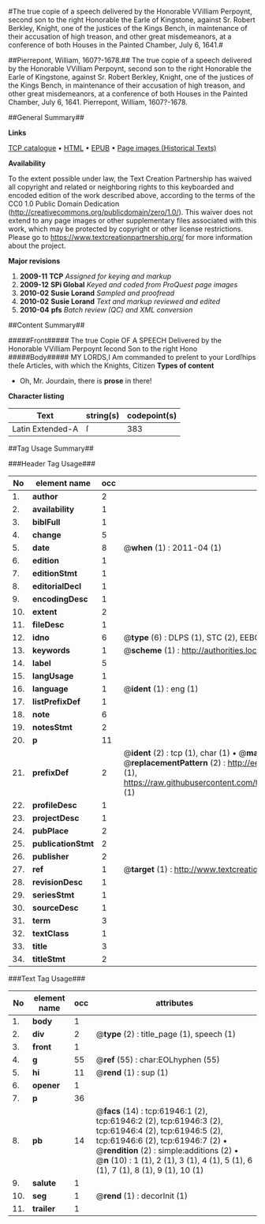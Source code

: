 #The true copie of a speech delivered by the Honorable VVilliam Perpoynt, second son to the right Honorable the Earle of Kingstone, against Sr. Robert Berkley, Knight, one of the justices of the Kings Bench, in maintenance of their accusation of high treason, and other great misdemeanors, at a conference of both Houses in the Painted Chamber, July 6, 1641.#

##Pierrepont, William, 1607?-1678.##
The true copie of a speech delivered by the Honorable VVilliam Perpoynt, second son to the right Honorable the Earle of Kingstone, against Sr. Robert Berkley, Knight, one of the justices of the Kings Bench, in maintenance of their accusation of high treason, and other great misdemeanors, at a conference of both Houses in the Painted Chamber, July 6, 1641.
Pierrepont, William, 1607?-1678.

##General Summary##

**Links**

[TCP catalogue](http://www.ota.ox.ac.uk/tcp/)  • 
[HTML](http://tei.it.ox.ac.uk/tcp/Texts-HTML/free/A70/A70806.html)  • 
[EPUB](http://tei.it.ox.ac.uk/tcp/Texts-EPUB/free/A70/A70806.epub) • 
[Page images (Historical Texts)](https://historicaltexts.jisc.ac.uk/eebo-12430856e)

**Availability**

To the extent possible under law, the Text Creation Partnership has waived all copyright and related or neighboring rights to this keyboarded and encoded edition of the work described above, according to the terms of the CC0 1.0 Public Domain Dedication (http://creativecommons.org/publicdomain/zero/1.0/). This waiver does not extend to any page images or other supplementary files associated with this work, which may be protected by copyright or other license restrictions. Please go to https://www.textcreationpartnership.org/ for more information about the project.

**Major revisions**

1. __2009-11__ __TCP__ *Assigned for keying and markup*
1. __2009-12__ __SPi Global__ *Keyed and coded from ProQuest page images*
1. __2010-02__ __Susie Lorand__ *Sampled and proofread*
1. __2010-02__ __Susie Lorand__ *Text and markup reviewed and edited*
1. __2010-04__ __pfs__ *Batch review (QC) and XML conversion*

##Content Summary##

#####Front#####
The true Copie OF A SPEECH Delivered by the Honorable VVilliam Perpoynt ſecond Son to the right Hono
#####Body#####
MY LORDS,I Am commanded to preſent to your Lordſhips theſe Articles, with which the Knights, Citizen
**Types of content**

  * Oh, Mr. Jourdain, there is **prose** in there!

**Character listing**


|Text|string(s)|codepoint(s)|
|---|---|---|
|Latin Extended-A|ſ|383|

##Tag Usage Summary##

###Header Tag Usage###

|No|element name|occ|attributes|
|---|---|---|---|
|1.|__author__|2||
|2.|__availability__|1||
|3.|__biblFull__|1||
|4.|__change__|5||
|5.|__date__|8| @__when__ (1) : 2011-04 (1)|
|6.|__edition__|1||
|7.|__editionStmt__|1||
|8.|__editorialDecl__|1||
|9.|__encodingDesc__|1||
|10.|__extent__|2||
|11.|__fileDesc__|1||
|12.|__idno__|6| @__type__ (6) : DLPS (1), STC (2), EEBO-CITATION (1), OCLC (1), VID (1)|
|13.|__keywords__|1| @__scheme__ (1) : http://authorities.loc.gov/ (1)|
|14.|__label__|5||
|15.|__langUsage__|1||
|16.|__language__|1| @__ident__ (1) : eng (1)|
|17.|__listPrefixDef__|1||
|18.|__note__|6||
|19.|__notesStmt__|2||
|20.|__p__|11||
|21.|__prefixDef__|2| @__ident__ (2) : tcp (1), char (1)  •  @__matchPattern__ (2) : ([0-9\-]+):([0-9IVX]+) (1), (.+) (1)  •  @__replacementPattern__ (2) : http://eebo.chadwyck.com/downloadtiff?vid=$1&page=$2 (1), https://raw.githubusercontent.com/textcreationpartnership/Texts/master/tcpchars.xml#$1 (1)|
|22.|__profileDesc__|1||
|23.|__projectDesc__|1||
|24.|__pubPlace__|2||
|25.|__publicationStmt__|2||
|26.|__publisher__|2||
|27.|__ref__|1| @__target__ (1) : http://www.textcreationpartnership.org/docs/. (1)|
|28.|__revisionDesc__|1||
|29.|__seriesStmt__|1||
|30.|__sourceDesc__|1||
|31.|__term__|3||
|32.|__textClass__|1||
|33.|__title__|3||
|34.|__titleStmt__|2||


###Text Tag Usage###

|No|element name|occ|attributes|
|---|---|---|---|
|1.|__body__|1||
|2.|__div__|2| @__type__ (2) : title_page (1), speech (1)|
|3.|__front__|1||
|4.|__g__|55| @__ref__ (55) : char:EOLhyphen (55)|
|5.|__hi__|11| @__rend__ (1) : sup (1)|
|6.|__opener__|1||
|7.|__p__|36||
|8.|__pb__|14| @__facs__ (14) : tcp:61946:1 (2), tcp:61946:2 (2), tcp:61946:3 (2), tcp:61946:4 (2), tcp:61946:5 (2), tcp:61946:6 (2), tcp:61946:7 (2)  •  @__rendition__ (2) : simple:additions (2)  •  @__n__ (10) : 1 (1), 2 (1), 3 (1), 4 (1), 5 (1), 6 (1), 7 (1), 8 (1), 9 (1), 10 (1)|
|9.|__salute__|1||
|10.|__seg__|1| @__rend__ (1) : decorInit (1)|
|11.|__trailer__|1||
